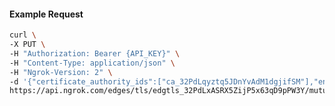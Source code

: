 <!-- Code generated for API Clients. DO NOT EDIT. -->

#### Example Request

```bash
curl \
-X PUT \
-H "Authorization: Bearer {API_KEY}" \
-H "Content-Type: application/json" \
-H "Ngrok-Version: 2" \
-d '{"certificate_authority_ids":["ca_32PdLqyztq5JDnYvAdM1dgjifSM"],"enabled":true}' \
https://api.ngrok.com/edges/tls/edgtls_32PdLxASRX5ZijP5x63qD9pPW3Y/mutual_tls
```
